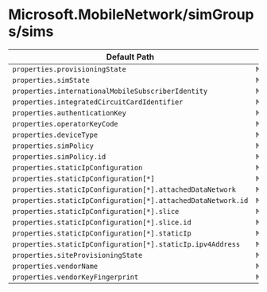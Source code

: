 # Microsoft.MobileNetwork/simGroups/sims

| Default Path | Alias |
|---|---|
| `properties.provisioningState` | `Microsoft.MobileNetwork/simGroups/sims/provisioningState` |
| `properties.simState` | `Microsoft.MobileNetwork/simGroups/sims/simState` |
| `properties.internationalMobileSubscriberIdentity` | `Microsoft.MobileNetwork/simGroups/sims/internationalMobileSubscriberIdentity` |
| `properties.integratedCircuitCardIdentifier` | `Microsoft.MobileNetwork/simGroups/sims/integratedCircuitCardIdentifier` |
| `properties.authenticationKey` | `Microsoft.MobileNetwork/simGroups/sims/authenticationKey` |
| `properties.operatorKeyCode` | `Microsoft.MobileNetwork/simGroups/sims/operatorKeyCode` |
| `properties.deviceType` | `Microsoft.MobileNetwork/simGroups/sims/deviceType` |
| `properties.simPolicy` | `Microsoft.MobileNetwork/simGroups/sims/simPolicy` |
| `properties.simPolicy.id` | `Microsoft.MobileNetwork/simGroups/sims/simPolicy.id` |
| `properties.staticIpConfiguration` | `Microsoft.MobileNetwork/simGroups/sims/staticIpConfiguration` |
| `properties.staticIpConfiguration[*]` | `Microsoft.MobileNetwork/simGroups/sims/staticIpConfiguration[*]` |
| `properties.staticIpConfiguration[*].attachedDataNetwork` | `Microsoft.MobileNetwork/simGroups/sims/staticIpConfiguration[*].attachedDataNetwork` |
| `properties.staticIpConfiguration[*].attachedDataNetwork.id` | `Microsoft.MobileNetwork/simGroups/sims/staticIpConfiguration[*].attachedDataNetwork.id` |
| `properties.staticIpConfiguration[*].slice` | `Microsoft.MobileNetwork/simGroups/sims/staticIpConfiguration[*].slice` |
| `properties.staticIpConfiguration[*].slice.id` | `Microsoft.MobileNetwork/simGroups/sims/staticIpConfiguration[*].slice.id` |
| `properties.staticIpConfiguration[*].staticIp` | `Microsoft.MobileNetwork/simGroups/sims/staticIpConfiguration[*].staticIp` |
| `properties.staticIpConfiguration[*].staticIp.ipv4Address` | `Microsoft.MobileNetwork/simGroups/sims/staticIpConfiguration[*].staticIp.ipv4Address` |
| `properties.siteProvisioningState` | `Microsoft.MobileNetwork/simGroups/sims/siteProvisioningState` |
| `properties.vendorName` | `Microsoft.MobileNetwork/simGroups/sims/vendorName` |
| `properties.vendorKeyFingerprint` | `Microsoft.MobileNetwork/simGroups/sims/vendorKeyFingerprint` |

